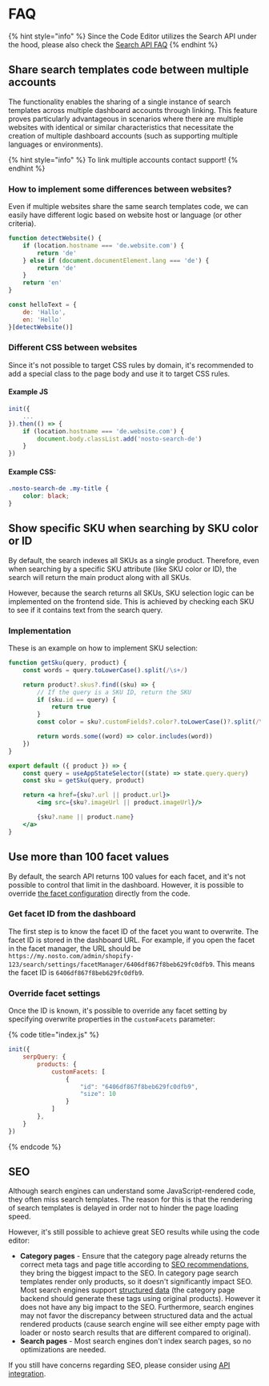 # FAQ

{% hint style="info" %}
Since the Code Editor utilizes the Search API under the hood, please also check the [Search API FAQ](../implement-search-using-api/faq.md)
{% endhint %}

## Share search templates code between multiple accounts

The functionality enables the sharing of a single instance of search templates across multiple dashboard accounts through linking. This feature proves particularly advantageous in scenarios where there are multiple websites with identical or similar characteristics that necessitate the creation of multiple dashboard accounts (such as supporting multiple languages or environments).

{% hint style="info" %}
To link multiple accounts contact support!
{% endhint %}

### How to implement some differences between websites?

Even if multiple websites share the same search templates code, we can easily have different logic based on website host or language (or other criteria).

```javascript
function detectWebsite() {
    if (location.hostname === 'de.website.com') {
        return 'de'
    } else if (document.documentElement.lang === 'de') {
        return 'de'
    }
    return 'en'
}

const helloText = {
    de: 'Hallo',
    en: 'Hello'
}[detectWebsite()]
```

### Different CSS between websites

Since it's not possible to target CSS rules by domain, it's recommended to add a special class to the page body and use it to target CSS rules.

#### Example JS

```javascript
init({
    ...
}).then(() => {
    if (location.hostname === 'de.website.com') {
        document.body.classList.add('nosto-search-de')
    }
})
```

#### Example CSS:

```css
.nosto-search-de .my-title {
    color: black;
}
```

## Show specific SKU when searching by SKU color or ID

By default, the search indexes all SKUs as a single product. Therefore, even when searching by a specific SKU attribute (like SKU color or ID), the search will return the main product along with all SKUs.

However, because the search returns all SKUs, SKU selection logic can be implemented on the frontend side. This is achieved by checking each SKU to see if it contains text from the search query.

### Implementation

These is an example on how to implement SKU selection:

```jsx
function getSku(query, product) {
    const words = query.toLowerCase().split(/\s+/)

    return product?.skus?.find((sku) => {
        // If the query is a SKU ID, return the SKU
        if (sku.id == query) {
            return true
        }
        const color = sku?.customFields?.color?.toLowerCase()?.split(/\s+/)

        return words.some((word) => color.includes(word))
    })
}

export default ({ product }) => {
    const query = useAppStateSelector((state) => state.query.query)
    const sku = getSku(query, product)

    return <a href={sku?.url || product.url}>
        <img src={sku?.imageUrl || product.imageUrl}/>

        {sku?.name || product.name}
    </a>
}
```

## Use more than 100 facet values

By default, the search API returns 100 values for each facet, and it's not possible to control that limit in the dashboard. However, it is possible to override [the facet configuration](https://search.nosto.com/v1/graphql?ref=InputSearchFacetConfig) directly from the code.

### Get facet ID from the dashboard

The first step is to know the facet ID of the facet you want to overwrite. The facet ID is stored in the dashboard URL. For example, if you open the facet in the facet manager, the URL should be `https://my.nosto.com/admin/shopify-123/search/settings/facetManager/6406df867f8beb629fc0dfb9`. This means the facet ID is `6406df867f8beb629fc0dfb9`.

### Override facet settings

Once the ID is known, it's possible to override any facet setting by specifying overwrite properties in the `customFacets` parameter:

{% code title="index.js" %}
```javascript
init({
    serpQuery: {
        products: {
            customFacets: [
                {
                    "id": "6406df867f8beb629fc0dfb9",
                    "size": 10
                }
            ]
        },
    }
})
```
{% endcode %}

## SEO

Although search engines can understand some JavaScript-rendered code, they often miss search templates. The reason for this is that the rendering of search templates is delayed in order not to hinder the page loading speed.

However, it's still possible to achieve great SEO results while using the code editor:

* **Category pages** - Ensure that the category page already returns the correct meta tags and page title according to [SEO recommendations](https://developers.google.com/search/docs/fundamentals/seo-starter-guide), they bring the biggest impact to the SEO. In category page search templates render only products, so it doesn't significantly impact SEO. Most search engines support [structured data](https://developers.google.com/search/docs/appearance/structured-data/intro-structured-data) (the category page backend should generate these tags using original products). However it does not have any big impact to the SEO. Furthermore, search engines may not favor the discrepancy between structured data and the actual rendered products (cause search engine will see either empty page with loader or nosto search results that are different compared to original).
* **Search pages** - Most search engines don't index search pages, so no optimizations are needed.

If you still have concerns regarding SEO, please consider using [API integration](https://docs.nosto.com/techdocs/implementing-nosto/implement-search/implement-search-using-api).
